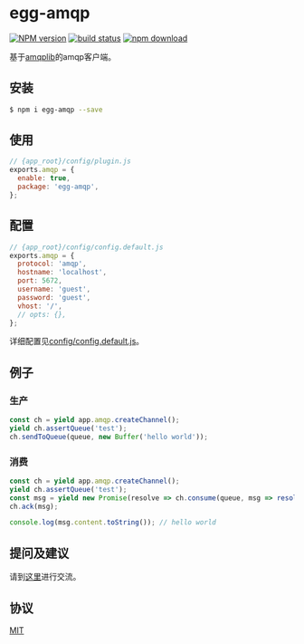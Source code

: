# egg-amqp

[![NPM version][npm-image]][npm-url]
[![build status][travis-image]][travis-url]
[![npm download][download-image]][download-url]

[npm-image]: https://img.shields.io/npm/v/egg-amqp.svg?style=flat-square
[npm-url]: https://npmjs.org/package/egg-amqp
[travis-image]: https://img.shields.io/travis/Siubaak/egg-amqp.svg?style=flat-square
[travis-url]: https://travis-ci.org/Siubaak/egg-amqp
[download-image]: https://img.shields.io/npm/dm/egg-amqp.svg?style=flat-square
[download-url]: https://npmjs.org/package/egg-amqp

基于[amqplib](https://www.npmjs.com/package/amqplib)的amqp客户端。

## 安装

```bash
$ npm i egg-amqp --save
```

## 使用

```js
// {app_root}/config/plugin.js
exports.amqp = {
  enable: true,
  package: 'egg-amqp',
};
```

## 配置

```js
// {app_root}/config/config.default.js
exports.amqp = {
  protocol: 'amqp',
  hostname: 'localhost',
  port: 5672,
  username: 'guest',
  password: 'guest',
  vhost: '/',
  // opts: {},
};
```

详细配置见[config/config.default.js](config/config.default.js)。

## 例子

### 生产

```js
const ch = yield app.amqp.createChannel();
yield ch.assertQueue('test');
ch.sendToQueue(queue, new Buffer('hello world'));
```

### 消费

```js
const ch = yield app.amqp.createChannel();
yield ch.assertQueue('test');
const msg = yield new Promise(resolve => ch.consume(queue, msg => resolve(msg)));
ch.ack(msg);

console.log(msg.content.toString()); // hello world
```

## 提问及建议

请到[这里](https://github.com/Siubaak/egg-amqp/issues)进行交流。

## 协议

[MIT](LICENSE)
